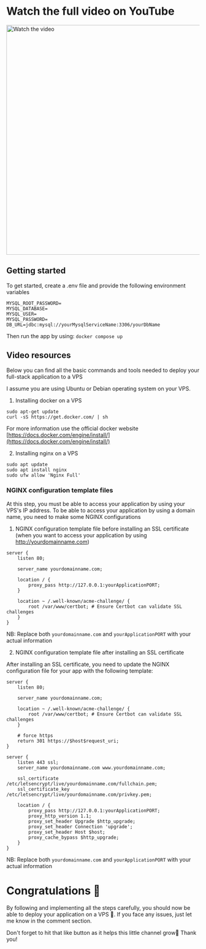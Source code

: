 # Watch the full video on YouTube
<a href="https://www.youtube.com/watch?v=RgZFoC0QHbg" target="_blank">
  <img src="https://img.youtube.com/vi/RgZFoC0QHbg/0.jpg" alt="Watch the video" width="600">
</a>

## Getting started
To get started, create a .env file and provide the following environment variables
```
MYSQL_ROOT_PASSWORD=
MYSQL_DATABASE=
MYSQL_USER=
MYSQL_PASSWORD=
DB_URL=jdbc:mysql://yourMysqlServiceName:3306/yourDbName
```
Then run the app by using: ``docker compose up``

## Video resources
Below you can find all the basic commands and tools needed to deploy your full-stack application to a VPS

I assume you are using Ubuntu or Debian operating system on your VPS.

1. Installing docker on a VPS
```
sudo apt-get update
curl -sS https://get.docker.com/ | sh
```

For more information use the official docker website [https://docs.docker.com/engine/install/](https://docs.docker.com/engine/install/)

2. Installing nginx on a VPS

```
sudo apt update
sudo apt install nginx
sudo ufw allow 'Nginx Full'
```

### NGINX configuration template files
At this step, you must be able to access your application by using your VPS's IP address.
To be able to access your application by using a domain name, you need to make some NGINX configurations

1. NGINX configuration template file before installing an SSL certificate (when you want to access your application by using http://yourdomainname.com) 
```
server {
    listen 80;

    server_name yourdomainname.com;

    location / {
        proxy_pass http://127.0.0.1:yourApplicationPORT;
    }

    location ~ /.well-known/acme-challenge/ {
        root /var/www/certbot; # Ensure Certbot can validate SSL challenges
    }
}
```
NB: Replace both ``yourdomainname.com`` and ``yourApplicationPORT`` with your actual information



2. NGINX configuration template file after installing an SSL certificate

After installing an SSL certificate, you need to update the NGINX configuration file for your app with the following template:

```
server {
    listen 80;

    server_name yourdomainname.com;

    location ~ /.well-known/acme-challenge/ {
        root /var/www/certbot; # Ensure Certbot can validate SSL challenges
    }

    # force https
    return 301 https://$host$request_uri;
}

server {
    listen 443 ssl;
    server_name yourdomainname.com www.yourdomainname.com;

    ssl_certificate /etc/letsencrypt/live/yourdomainname.com/fullchain.pem;
    ssl_certificate_key /etc/letsencrypt/live/yourdomainname.com/privkey.pem;

    location / {
        proxy_pass http://127.0.0.1:yourApplicationPORT;
        proxy_http_version 1.1;
        proxy_set_header Upgrade $http_upgrade;
        proxy_set_header Connection 'upgrade';
        proxy_set_header Host $host;
        proxy_cache_bypass $http_upgrade;
    }
}
```

NB: Replace both ``yourdomainname.com`` and ``yourApplicationPORT`` with your actual information

# Congratulations 🍻

By following and implementing all the steps carefully, you should now be able to deploy your application on a VPS 🚀.
If you face any issues, just let me know in the comment section.

Don't forget to hit that like button as it helps this little channel grow🤗
Thank you!
